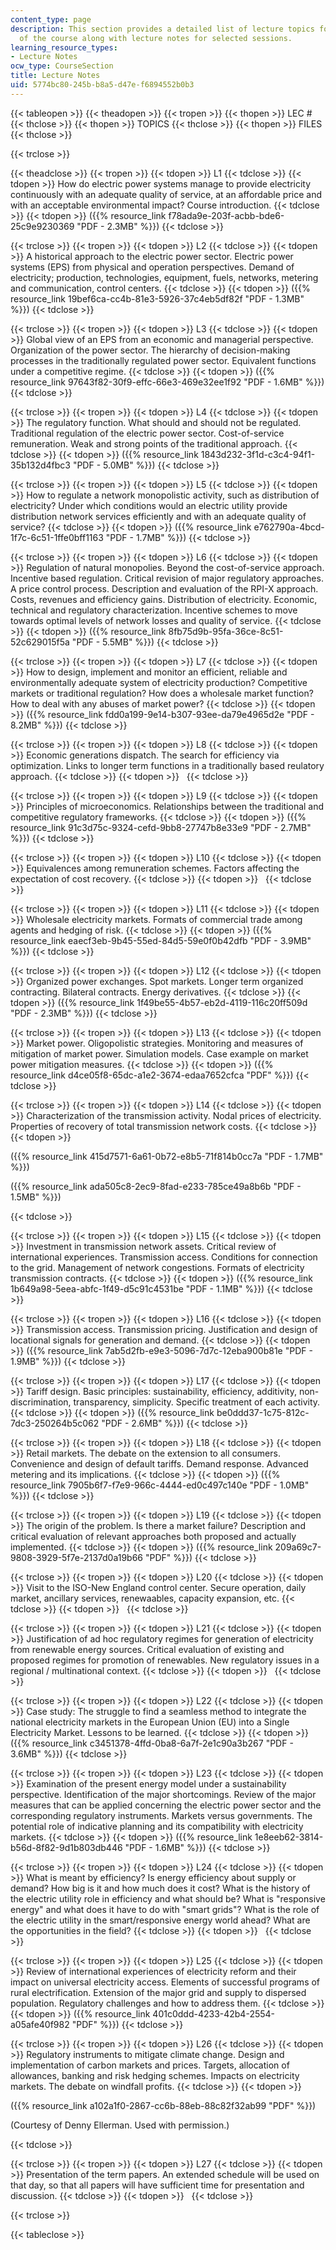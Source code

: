 ```yaml
---
content_type: page
description: This section provides a detailed list of lecture topics for each session
  of the course along with lecture notes for selected sessions.
learning_resource_types:
- Lecture Notes
ocw_type: CourseSection
title: Lecture Notes
uid: 5774bc80-245b-b8a5-d47e-f6894552b0b3
---
```


{{< tableopen >}}
{{< theadopen >}}
{{< tropen >}}
{{< thopen >}}
LEC #
{{< thclose >}}
{{< thopen >}}
TOPICS
{{< thclose >}}
{{< thopen >}}
FILES
{{< thclose >}}

{{< trclose >}}

{{< theadclose >}}
{{< tropen >}}
{{< tdopen >}}
L1
{{< tdclose >}}
{{< tdopen >}}
How do electric power systems manage to provide electricity continuously with an adequate quality of service, at an affordable price and with an acceptable environmental impact? Course introduction.
{{< tdclose >}}
{{< tdopen >}}
({{% resource_link f78ada9e-203f-acbb-bde6-25c9e9230369 "PDF - 2.3MB" %}})
{{< tdclose >}}

{{< trclose >}}
{{< tropen >}}
{{< tdopen >}}
L2
{{< tdclose >}}
{{< tdopen >}}
A historical approach to the electric power sector. Electric power systems (EPS) from physical and operation perspectives. Demand of electricity; production, technologies, equipment, fuels, networks, metering and communication, control centers.
{{< tdclose >}}
{{< tdopen >}}
({{% resource_link 19bef6ca-cc4b-81e3-5926-37c4eb5df82f "PDF - 1.3MB" %}})
{{< tdclose >}}

{{< trclose >}}
{{< tropen >}}
{{< tdopen >}}
L3
{{< tdclose >}}
{{< tdopen >}}
Global view of an EPS from an economic and managerial perspective. Organization of the power sector. The hierarchy of decision-making processes in the traditionally regulated power sector. Equivalent functions under a competitive regime.
{{< tdclose >}}
{{< tdopen >}}
({{% resource_link 97643f82-30f9-effc-66e3-469e32ee1f92 "PDF - 1.6MB" %}})
{{< tdclose >}}

{{< trclose >}}
{{< tropen >}}
{{< tdopen >}}
L4
{{< tdclose >}}
{{< tdopen >}}
The regulatory function. What should and should not be regulated. Traditional regulation of the electric power sector. Cost-of-service remuneration. Weak and strong points of the traditional approach.
{{< tdclose >}}
{{< tdopen >}}
({{% resource_link 1843d232-3f1d-c3c4-94f1-35b132d4fbc3 "PDF - 5.0MB" %}})
{{< tdclose >}}

{{< trclose >}}
{{< tropen >}}
{{< tdopen >}}
L5
{{< tdclose >}}
{{< tdopen >}}
How to regulate a network monopolistic activity, such as distribution of electricity? Under which conditions would an electric utility provide distribution network services efficiently and with an adequate quality of service?
{{< tdclose >}}
{{< tdopen >}}
({{% resource_link e762790a-4bcd-1f7c-6c51-1ffe0bff1163 "PDF - 1.7MB" %}})
{{< tdclose >}}

{{< trclose >}}
{{< tropen >}}
{{< tdopen >}}
L6
{{< tdclose >}}
{{< tdopen >}}
Regulation of natural monopolies. Beyond the cost-of-service approach. Incentive based regulation. Critical revision of major regulatory approaches. A price control process. Description and evaluation of the RPI-X approach. Costs, revenues and efficiency gains. Distribution of electricity. Economic, technical and regulatory characterization. Incentive schemes to move towards optimal levels of network losses and quality of service.
{{< tdclose >}}
{{< tdopen >}}
({{% resource_link 8fb75d9b-95fa-36ce-8c51-52c629015f5a "PDF - 5.5MB" %}})
{{< tdclose >}}

{{< trclose >}}
{{< tropen >}}
{{< tdopen >}}
L7
{{< tdclose >}}
{{< tdopen >}}
How to design, implement and monitor an efficient, reliable and environmentally adequate system of electricity production? Competitive markets or traditional regulation? How does a wholesale market function? How to deal with any abuses of market power?
{{< tdclose >}}
{{< tdopen >}}
({{% resource_link fdd0a199-9e14-b307-93ee-da79e4965d2e "PDF - 8.2MB" %}})
{{< tdclose >}}

{{< trclose >}}
{{< tropen >}}
{{< tdopen >}}
L8
{{< tdclose >}}
{{< tdopen >}}
Economic generations dispatch. The search for efficiency via optimization. Links to longer term functions in a traditionally based reulatory approach.
{{< tdclose >}}
{{< tdopen >}}
 
{{< tdclose >}}

{{< trclose >}}
{{< tropen >}}
{{< tdopen >}}
L9
{{< tdclose >}}
{{< tdopen >}}
Principles of microeconomics. Relationships between the traditional and competitive regulatory frameworks.
{{< tdclose >}}
{{< tdopen >}}
({{% resource_link 91c3d75c-9324-cefd-9bb8-27747b8e33e9 "PDF - 2.7MB" %}})
{{< tdclose >}}

{{< trclose >}}
{{< tropen >}}
{{< tdopen >}}
L10
{{< tdclose >}}
{{< tdopen >}}
Equivalences among remuneration schemes. Factors affecting the expectation of cost recovery.
{{< tdclose >}}
{{< tdopen >}}
 
{{< tdclose >}}

{{< trclose >}}
{{< tropen >}}
{{< tdopen >}}
L11
{{< tdclose >}}
{{< tdopen >}}
Wholesale electricity markets. Formats of commercial trade among agents and hedging of risk.
{{< tdclose >}}
{{< tdopen >}}
({{% resource_link eaecf3eb-9b45-55ed-84d5-59e0f0b42dfb "PDF - 3.9MB" %}})
{{< tdclose >}}

{{< trclose >}}
{{< tropen >}}
{{< tdopen >}}
L12
{{< tdclose >}}
{{< tdopen >}}
Organized power exchanges. Spot markets. Longer term organized contracting. Bilateral contracts. Energy derivatives.
{{< tdclose >}}
{{< tdopen >}}
({{% resource_link 1f49be55-4b57-eb2d-4119-116c20ff509d "PDF - 2.3MB" %}})
{{< tdclose >}}

{{< trclose >}}
{{< tropen >}}
{{< tdopen >}}
L13
{{< tdclose >}}
{{< tdopen >}}
Market power. Oligopolistic strategies. Monitoring and measures of mitigation of market power. Simulation models. Case example on market power mitigation measures.
{{< tdclose >}}
{{< tdopen >}}
({{% resource_link d4ce05f8-65dc-a1e2-3674-edaa7652cfca "PDF" %}})
{{< tdclose >}}

{{< trclose >}}
{{< tropen >}}
{{< tdopen >}}
L14
{{< tdclose >}}
{{< tdopen >}}
Characterization of the transmission activity. Nodal prices of electricity. Properties of recovery of total transmission network costs.
{{< tdclose >}}
{{< tdopen >}}


({{% resource_link 415d7571-6a61-0b72-e8b5-71f814b0cc7a "PDF - 1.7MB" %}})

({{% resource_link ada505c8-2ec9-8fad-e233-785ce49a8b6b "PDF - 1.5MB" %}})


{{< tdclose >}}

{{< trclose >}}
{{< tropen >}}
{{< tdopen >}}
L15
{{< tdclose >}}
{{< tdopen >}}
Investment in transmission network assets. Critical review of international experiences. Transmission access. Conditions for connection to the grid. Management of network congestions. Formats of electricity transmission contracts.
{{< tdclose >}}
{{< tdopen >}}
({{% resource_link 1b649a98-5eea-abfc-1f49-d5c91c4531be "PDF - 1.1MB" %}})
{{< tdclose >}}

{{< trclose >}}
{{< tropen >}}
{{< tdopen >}}
L16
{{< tdclose >}}
{{< tdopen >}}
Transmission access. Transmission pricing. Justification and design of locational signals for generation and demand.
{{< tdclose >}}
{{< tdopen >}}
({{% resource_link 7ab5d2fb-e9e3-5096-7d7c-12eba900b81e "PDF - 1.9MB" %}})
{{< tdclose >}}

{{< trclose >}}
{{< tropen >}}
{{< tdopen >}}
L17
{{< tdclose >}}
{{< tdopen >}}
Tariff design. Basic principles: sustainability, efficiency, additivity, non-discrimination, transparency, simplicity. Specific treatment of each activity.
{{< tdclose >}}
{{< tdopen >}}
({{% resource_link be0ddd37-1c75-812c-7dc3-250264b5c062 "PDF - 2.6MB" %}})
{{< tdclose >}}

{{< trclose >}}
{{< tropen >}}
{{< tdopen >}}
L18
{{< tdclose >}}
{{< tdopen >}}
Retail markets. The debate on the extension to all consumers. Convenience and design of default tariffs. Demand response. Advanced metering and its implications.
{{< tdclose >}}
{{< tdopen >}}
({{% resource_link 7905b6f7-f7e9-966c-4444-ed0c497c140e "PDF - 1.0MB" %}})
{{< tdclose >}}

{{< trclose >}}
{{< tropen >}}
{{< tdopen >}}
L19
{{< tdclose >}}
{{< tdopen >}}
The origin of the problem. Is there a market failure? Description and critical evaluation of relevant approaches both proposed and actually implemented.
{{< tdclose >}}
{{< tdopen >}}
({{% resource_link 209a69c7-9808-3929-5f7e-2137d0a19b66 "PDF" %}})
{{< tdclose >}}

{{< trclose >}}
{{< tropen >}}
{{< tdopen >}}
L20
{{< tdclose >}}
{{< tdopen >}}
Visit to the ISO-New England control center. Secure operation, daily market, ancillary services, renewaables, capacity expansion, etc.
{{< tdclose >}}
{{< tdopen >}}
 
{{< tdclose >}}

{{< trclose >}}
{{< tropen >}}
{{< tdopen >}}
L21
{{< tdclose >}}
{{< tdopen >}}
Justification of ad hoc regulatory regimes for generation of electricity from renewable energy sources. Critical evaluation of existing and proposed regimes for promotion of renewables. New regulatory issues in a regional / multinational context.
{{< tdclose >}}
{{< tdopen >}}
 
{{< tdclose >}}

{{< trclose >}}
{{< tropen >}}
{{< tdopen >}}
L22
{{< tdclose >}}
{{< tdopen >}}
Case study: The struggle to find a seamless method to integrate the national electricity markets in the European Union (EU) into a Single Electricity Market. Lessons to be learned.
{{< tdclose >}}
{{< tdopen >}}
({{% resource_link c3451378-4ffd-0ba8-6a7f-2e1c90a3b267 "PDF - 3.6MB" %}})
{{< tdclose >}}

{{< trclose >}}
{{< tropen >}}
{{< tdopen >}}
L23
{{< tdclose >}}
{{< tdopen >}}
Examination of the present energy model under a sustainability perspective. Identification of the major shortcomings. Review of the major measures that can be applied concerning the electric power sector and the corresponding regulatory instruments. Markets versus governments. The potential role of indicative planning and its compatibility with electricity markets.
{{< tdclose >}}
{{< tdopen >}}
({{% resource_link 1e8eeb62-3814-b56d-8f82-9d1b803db446 "PDF - 1.6MB" %}})
{{< tdclose >}}

{{< trclose >}}
{{< tropen >}}
{{< tdopen >}}
L24
{{< tdclose >}}
{{< tdopen >}}
What is meant by efficiency? Is energy efficiency about supply or demand? How big is it and how much does it cost? What is the history of the electric utility role in efficiency and what should be? What is "responsive energy" and what does it have to do with "smart grids"? What is the role of the electric utility in the smart/responsive energy world ahead? What are the opportunities in the field?
{{< tdclose >}}
{{< tdopen >}}
 
{{< tdclose >}}

{{< trclose >}}
{{< tropen >}}
{{< tdopen >}}
L25
{{< tdclose >}}
{{< tdopen >}}
Review of international experiences of electricity reform and their impact on universal electricity access. Elements of successful programs of rural electrification. Extension of the major grid and supply to dispersed population. Regulatory challenges and how to address them.
{{< tdclose >}}
{{< tdopen >}}
({{% resource_link 401c0ddd-4233-42b4-2554-a05afe40f982 "PDF" %}})
{{< tdclose >}}

{{< trclose >}}
{{< tropen >}}
{{< tdopen >}}
L26
{{< tdclose >}}
{{< tdopen >}}
Regulatory instruments to mitigate climate change. Design and implementation of carbon markets and prices. Targets, allocation of allowances, banking and risk hedging schemes. Impacts on electricity markets. The debate on windfall profits.
{{< tdclose >}}
{{< tdopen >}}


({{% resource_link a102a1f0-2867-cc6b-88eb-88c82f32ab99 "PDF" %}})

(Courtesy of Denny Ellerman. Used with permission.)


{{< tdclose >}}

{{< trclose >}}
{{< tropen >}}
{{< tdopen >}}
L27
{{< tdclose >}}
{{< tdopen >}}
Presentation of the term papers. An extended schedule will be used on that day, so that all papers will have sufficient time for presentation and discussion.
{{< tdclose >}}
{{< tdopen >}}
 
{{< tdclose >}}

{{< trclose >}}

{{< tableclose >}}